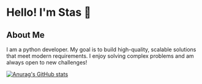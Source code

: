 # Hello! I'm Stas 👋

## About Me
I am a python developer. My goal is to build high-quality, scalable solutions that meet modern requirements. I enjoy solving complex problems and am always open to new challenges!

[![Anurag's GitHub stats](https://github-readme-stats.vercel.app/api?username=Stasik22)](https://github.com/anuraghazra/github-readme-stats)
